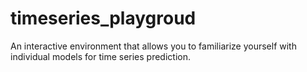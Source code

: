 # timeseries_playgroud
An interactive environment that allows you to familiarize yourself with individual models for time series prediction.
